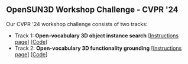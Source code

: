 ## OpenSUN3D Workshop Challenge - CVPR '24

Our CVPR '24 workshop challenge consists of two tracks:

* Track 1: **Open-vocabulary 3D object instance search** [[Instructions page](https://opensun3d.github.io/cvpr24-challenge/track_1)] [[Code](https://github.com/OpenSun3D/cvpr24-challenge/tree/main/challenge_track_1)]
* Track 2: **Open-vocabulary 3D functionality grounding** [[Instructions page](https://opensun3d.github.io/cvpr24-challenge/track_2)] [[Code](https://github.com/OpenSun3D/cvpr24-challenge/tree/main/challenge_track_2)]
